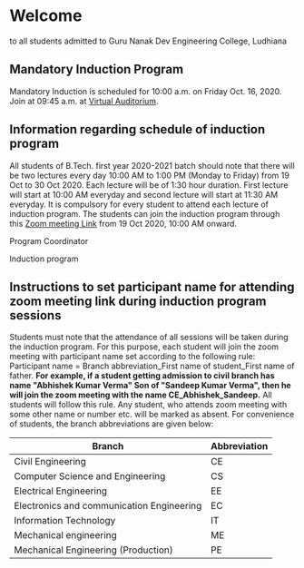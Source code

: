# Welcome

to all students admitted to Guru Nanak Dev Engineering College, Ludhiana

## Mandatory Induction Program

Mandatory Induction is scheduled for 10:00 a.m. on Friday Oct. 16, 2020. Join at 09:45 a.m. at [Virtual Auditorium](https://gndec.ac.in/?q=node/503/).

## Information regarding schedule of induction program

All students of B.Tech. first year 2020-2021 batch should note that there will be two lectures every day 10:00 AM to 1:00 PM (Monday to Friday) from 19 Oct to 30 Oct 2020. Each lecture will be of 1:30 hour duration. First lecture will start at 10:00 AM everyday and second lecture will start at 11:30 AM everyday. It is compulsory for every student to attend each lecture of induction program. The students can join the induction program through this [Zoom meeting Link](https://us02web.zoom.us/j/2135612801?pwd=T0NjdnlHamJJa1A4TkVOZjR3TVdTUT09) from 19 Oct 2020, 10:00 AM onward.

Program Coordinator

Induction program
## Instructions to set participant name for attending zoom meeting link during induction program sessions
Students must note that the attendance of all sessions will be taken during the induction program. For this purpose,  each student will join the zoom meeting with participant name set according to the following rule: Participant name = Branch abbreviation_First name of student_First name of father. **For example, if a student getting admission to civil branch has name "Abhishek Kumar Verma" Son of "Sandeep Kumar Verma", then he will join the zoom meeting with the name CE_Abhishek_Sandeep.** All students will follow this rule. Any student, who attends zoom meeting with some other name or number etc. will be marked as absent.
For convenience of students, the branch abbreviations are given below:

| Branch | Abbreviation |
| ------| --------- |
| Civil Engineering | CE |
| Computer Science and Engineering | CS |
| Electrical Engineering | EE |
| Electronics and communication Engineering | EC |
| Information Technology | IT |
| Mechanical engineering | ME |
| Mechanical Engineering (Production) | PE |
